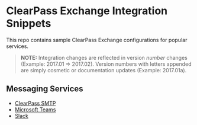 # ClearPass Exchange Integration Snippets

This repo contains sample ClearPass Exchange configurations for popular services.

> __NOTE:__ Integration changes are reflected in version _number_ changes (Example: 2017.01 => 2017.02). Version numbers with letters appended are simply cosmetic or documentation updates (Example: 2017.01a).


## Messaging Services
* [ClearPass SMTP](messaging/clearpass-smtp/)
* [Microsoft Teams](messaging/microsoft-teams/)
* [Slack](messaging/slack/)
